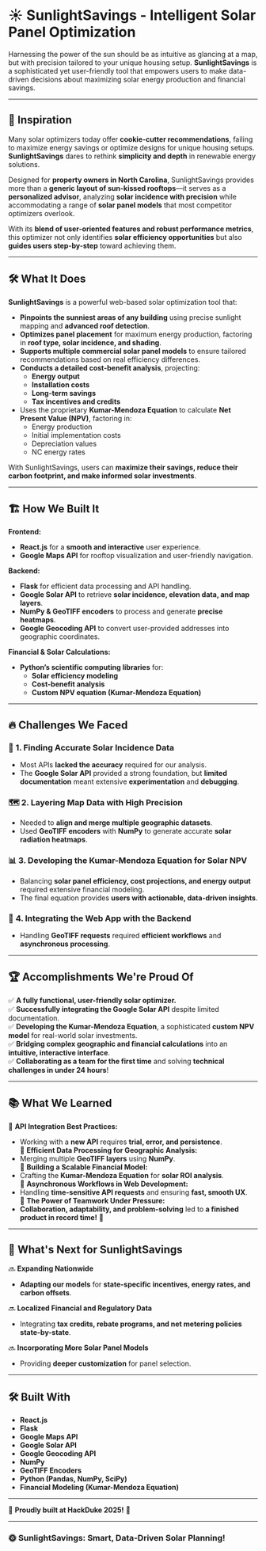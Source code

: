 # ☀️ SunlightSavings - Intelligent Solar Panel Optimization

Harnessing the power of the sun should be as intuitive as glancing at a map, but with precision tailored to your unique housing setup. **SunlightSavings** is a sophisticated yet user-friendly tool that empowers users to make data-driven decisions about maximizing solar energy production and financial savings.

---

## 🌟 Inspiration

Many solar optimizers today offer **cookie-cutter recommendations**, failing to maximize energy savings or optimize designs for unique housing setups. **SunlightSavings** dares to rethink **simplicity and depth** in renewable energy solutions.

Designed for **property owners in North Carolina**, SunlightSavings provides more than a **generic layout of sun-kissed rooftops**—it serves as a **personalized advisor**, analyzing **solar incidence with precision** while accommodating a range of **solar panel models** that most competitor optimizers overlook.

With its **blend of user-oriented features and robust performance metrics**, this optimizer not only identifies **solar efficiency opportunities** but also **guides users step-by-step** toward achieving them.

---

## 🛠️ What It Does

**SunlightSavings** is a powerful web-based solar optimization tool that:
- **Pinpoints the sunniest areas of any building** using precise sunlight mapping and **advanced roof detection**.
- **Optimizes panel placement** for maximum energy production, factoring in **roof type, solar incidence, and shading**.
- **Supports multiple commercial solar panel models** to ensure tailored recommendations based on real efficiency differences.
- **Conducts a detailed cost-benefit analysis**, projecting:
  - **Energy output**
  - **Installation costs**
  - **Long-term savings**
  - **Tax incentives and credits**
- Uses the proprietary **Kumar-Mendoza Equation** to calculate **Net Present Value (NPV)**, factoring in:
  - Energy production
  - Initial implementation costs
  - Depreciation values
  - NC energy rates

With SunlightSavings, users can **maximize their savings, reduce their carbon footprint, and make informed solar investments**.

---

## 🏗️ How We Built It

**Frontend:**
- **React.js** for a **smooth and interactive** user experience.
- **Google Maps API** for rooftop visualization and user-friendly navigation.

**Backend:**
- **Flask** for efficient data processing and API handling.
- **Google Solar API** to retrieve **solar incidence, elevation data, and map layers**.
- **NumPy & GeoTIFF encoders** to process and generate **precise heatmaps**.
- **Google Geocoding API** to convert user-provided addresses into geographic coordinates.

**Financial & Solar Calculations:**
- **Python’s scientific computing libraries** for:
  - **Solar efficiency modeling**
  - **Cost-benefit analysis**
  - **Custom NPV equation (Kumar-Mendoza Equation)**

---

## 🔥 Challenges We Faced

### 🚧 **1. Finding Accurate Solar Incidence Data**
- Most APIs **lacked the accuracy** required for our analysis.
- The **Google Solar API** provided a strong foundation, but **limited documentation** meant extensive **experimentation** and **debugging**.

### 🗺️ **2. Layering Map Data with High Precision**
- Needed to **align and merge multiple geographic datasets**.
- Used **GeoTIFF encoders** with **NumPy** to generate accurate **solar radiation heatmaps**.

### 📊 **3. Developing the Kumar-Mendoza Equation for Solar NPV**
- Balancing **solar panel efficiency, cost projections, and energy output** required extensive financial modeling.
- The final equation provides **users with actionable, data-driven insights**.

### 🔗 **4. Integrating the Web App with the Backend**
- Handling **GeoTIFF requests** required **efficient workflows** and **asynchronous processing**.

---

## 🏆 Accomplishments We're Proud Of

✅ **A fully functional, user-friendly solar optimizer.**  
✅ **Successfully integrating the Google Solar API** despite limited documentation.  
✅ **Developing the Kumar-Mendoza Equation**, a sophisticated **custom NPV model** for real-world solar investments.  
✅ **Bridging complex geographic and financial calculations** into an **intuitive, interactive interface**.  
✅ **Collaborating as a team for the first time** and solving **technical challenges in under 24 hours**!

---

## 📚 What We Learned

🔹 **API Integration Best Practices:**  
  - Working with a **new API** requires **trial, error, and persistence**.  
🔹 **Efficient Data Processing for Geographic Analysis:**  
  - Merging multiple **GeoTIFF layers** using **NumPy**.  
🔹 **Building a Scalable Financial Model:**  
  - Crafting the **Kumar-Mendoza Equation** for **solar ROI analysis**.  
🔹 **Asynchronous Workflows in Web Development:**  
  - Handling **time-sensitive API requests** and ensuring **fast, smooth UX**.  
🔹 **The Power of Teamwork Under Pressure:**  
  - **Collaboration, adaptability, and problem-solving** led to **a finished product in record time!** 🚀

---

## 🚀 What's Next for SunlightSavings

🔜 **Expanding Nationwide**  
- **Adapting our models** for **state-specific incentives, energy rates, and carbon offsets**.  

🔜 **Localized Financial and Regulatory Data**  
- Integrating **tax credits, rebate programs, and net metering policies** **state-by-state**.  

🔜 **Incorporating More Solar Panel Models**  
- Providing **deeper customization** for panel selection.  
---

## 🛠️ Built With

- **React.js**
- **Flask**
- **Google Maps API**
- **Google Solar API**
- **Google Geocoding API**
- **NumPy**
- **GeoTIFF Encoders**
- **Python (Pandas, NumPy, SciPy)**
- **Financial Modeling (Kumar-Mendoza Equation)**

---

🙌 **Proudly built at HackDuke 2025!** 🚀

---

### **🌞 SunlightSavings: Smart, Data-Driven Solar Planning!**
